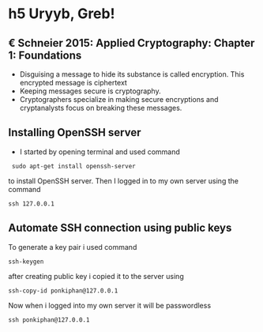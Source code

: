 
# h5 Uryyb, Greb!

## € Schneier 2015: Applied Cryptography: Chapter 1: Foundations

- Disguising a message to hide its substance is called encryption. This encrypted message is ciphertext
- Keeping messages secure is cryptography.
- Cryptographers specialize in making secure encryptions and cryptanalysts focus on breaking these messages.

## Installing OpenSSH server

- I started by opening terminal and used command 
  
```
 sudo apt-get install openssh-server
```

  to install OpenSSH server. Then I logged in to my own server using the command 

```
ssh 127.0.0.1
```

## Automate SSH connection using public keys

To generate a key pair i used command 

```
ssh-keygen
```

after creating public key i copied it to the server using 

```
ssh-copy-id ponkiphan@127.0.0.1
```

Now when i logged into my own server it will be passwordless

```
ssh ponkiphan@127.0.0.1
```
